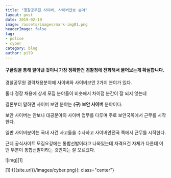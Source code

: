 ```yaml
---
title: "경찰공무원 사이버, 사이버안보 분야"
layout: post
date: 2019-02-19
image: /assets/images/mark-img01.png
headerImage: false
tag:
- police
- cyber
category: blog
author: pil9
---
```


#### 구글링을 통해 알아낸 것이니 가장 정확한건 경찰청에 전화해서 물어보는게 확실합니다.

경찰공무원 경력채용분야에 사이버와 사이버보안 2가지 분야가 있다.

둘다 경장 채용에 상세 모집 분야들이 비슷해서 차이점 분간이 잘 되지 않는데

결론부터 말하면 사이버 보안 분야는 **(구) 보안 사이버** 분야이다.

보안 사이버는 안보나 대공분야의 사이버 업무를 다루며 주로 보안국쪽에서 근무를 시작한다.    

일반 사이버분야는 국내 사건 사고들을 수사하고 사이버안전국 쪽에서 근무를 시작한다.

근데 공식사이트 모집요강에는 통합선발이라고 나와있는데 자격요건 자체가 다른데 어떤 부분이 통합선발이라는 것인지는 잘 모르겠다.

​![img][1]



[1]:({{site.url}}/images/cyber.png){: class="center"}